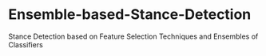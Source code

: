 # Ensemble-based-Stance-Detection
Stance Detection based on Feature Selection Techniques and Ensembles of Classifiers
